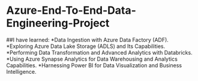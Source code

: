 # Azure-End-To-End-Data-Engineering-Project

##I have learned:
*Data Ingestion with Azure Data Factory (ADF).
*Exploring Azure Data Lake Storage (ADLS) and Its Capabilities.
*Performing Data Transformation and Advanced Analytics with Databricks.
*Using Azure Synapse Analytics for Data Warehousing and Analytics Capabilities.
*Harnessing Power BI for Data Visualization and Business Intelligence.

